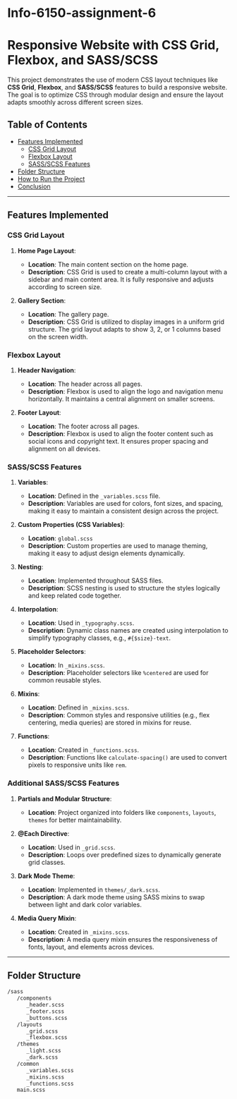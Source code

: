# Info-6150-assignment-6
# Responsive Website with CSS Grid, Flexbox, and SASS/SCSS

This project demonstrates the use of modern CSS layout techniques like **CSS Grid**, **Flexbox**, and **SASS/SCSS** features to build a responsive website. The goal is to optimize CSS through modular design and ensure the layout adapts smoothly across different screen sizes.

## Table of Contents
- [Features Implemented](#features-implemented)
  - [CSS Grid Layout](#css-grid-layout)
  - [Flexbox Layout](#flexbox-layout)
  - [SASS/SCSS Features](#sassscss-features)
- [Folder Structure](#folder-structure)
- [How to Run the Project](#how-to-run-the-project)
- [Conclusion](#conclusion)

---

## Features Implemented

### CSS Grid Layout
1. **Home Page Layout**:
   - **Location**: The main content section on the home page.
   - **Description**: CSS Grid is used to create a multi-column layout with a sidebar and main content area. It is fully responsive and adjusts according to screen size.

2. **Gallery Section**:
   - **Location**: The gallery page.
   - **Description**: CSS Grid is utilized to display images in a uniform grid structure. The grid layout adapts to show 3, 2, or 1 columns based on the screen width.

### Flexbox Layout
1. **Header Navigation**:
   - **Location**: The header across all pages.
   - **Description**: Flexbox is used to align the logo and navigation menu horizontally. It maintains a central alignment on smaller screens.

2. **Footer Layout**:
   - **Location**: The footer across all pages.
   - **Description**: Flexbox is used to align the footer content such as social icons and copyright text. It ensures proper spacing and alignment on all devices.

### SASS/SCSS Features
1. **Variables**:
   - **Location**: Defined in the `_variables.scss` file.
   - **Description**: Variables are used for colors, font sizes, and spacing, making it easy to maintain a consistent design across the project.

2. **Custom Properties (CSS Variables)**:
   - **Location**: `global.scss`
   - **Description**: Custom properties are used to manage theming, making it easy to adjust design elements dynamically.

3. **Nesting**:
   - **Location**: Implemented throughout SASS files.
   - **Description**: SCSS nesting is used to structure the styles logically and keep related code together.

4. **Interpolation**:
   - **Location**: Used in `_typography.scss`.
   - **Description**: Dynamic class names are created using interpolation to simplify typography classes, e.g., `#{$size}-text`.

5. **Placeholder Selectors**:
   - **Location**: In `_mixins.scss`.
   - **Description**: Placeholder selectors like `%centered` are used for common reusable styles.

6. **Mixins**:
   - **Location**: Defined in `_mixins.scss`.
   - **Description**: Common styles and responsive utilities (e.g., flex centering, media queries) are stored in mixins for reuse.

7. **Functions**:
   - **Location**: Created in `_functions.scss`.
   - **Description**: Functions like `calculate-spacing()` are used to convert pixels to responsive units like `rem`.

### Additional SASS/SCSS Features
1. **Partials and Modular Structure**:
   - **Location**: Project organized into folders like `components`, `layouts`, `themes` for better maintainability.

2. **@Each Directive**:
   - **Location**: Used in `_grid.scss`.
   - **Description**: Loops over predefined sizes to dynamically generate grid classes.

3. **Dark Mode Theme**:
   - **Location**: Implemented in `themes/_dark.scss`.
   - **Description**: A dark mode theme using SASS mixins to swap between light and dark color variables.

4. **Media Query Mixin**:
   - **Location**: Created in `_mixins.scss`.
   - **Description**: A media query mixin ensures the responsiveness of fonts, layout, and elements across devices.

---

## Folder Structure

```bash
/sass
   /components
      _header.scss
      _footer.scss
      _buttons.scss
   /layouts
      _grid.scss
      _flexbox.scss
   /themes
      _light.scss
      _dark.scss
   /common
      _variables.scss
      _mixins.scss
      _functions.scss
   main.scss
